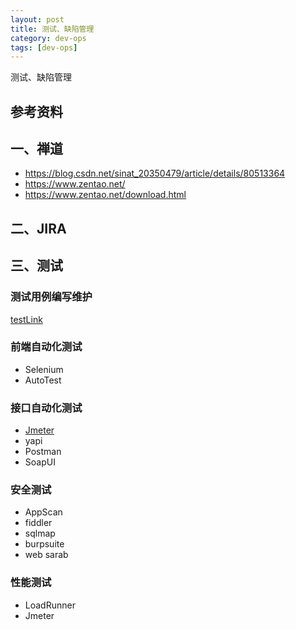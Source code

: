 ```yaml
---
layout: post
title: 测试、缺陷管理
category: dev-ops
tags: [dev-ops]
---
```


测试、缺陷管理

## 参考资料

## 一、禅道 
- https://blog.csdn.net/sinat_20350479/article/details/80513364  
- https://www.zentao.net/  
- https://www.zentao.net/download.html  

## 二、JIRA 

## 三、测试 
### 测试用例编写维护
[testLink](http://www.testlink.org.cn/test)

### 前端自动化测试
- Selenium
- AutoTest

### 接口自动化测试
- [Jmeter](https://blog.csdn.net/zwc2xm/article/details/78854208)
- yapi
- Postman
- SoapUI

### 安全测试
- AppScan
- fiddler
- sqlmap
- burpsuite
- web sarab

### 性能测试
- LoadRunner
- Jmeter
